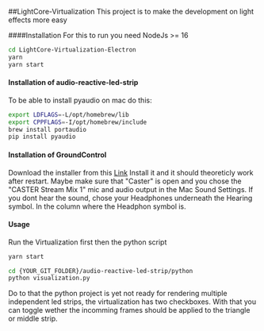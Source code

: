 ##LightCore-Virtualization
This project is to make the development on light effects more easy

####Installation
For this to run you need NodeJs >= 16
```bash
cd LightCore-Virtualization-Electron
yarn
yarn start
```

#### Installation of audio-reactive-led-strip
To be able to install pyaudio on mac do this:
```bash
export LDFLAGS=-L/opt/homebrew/lib
export CPPFLAGS=-I/opt/homebrew/include
brew install portaudio
pip install pyaudio
```

#### Installation of GroundControl
Download the installer from this [Link](https://groundcontrolcaster.s3.eu-west-2.amazonaws.com/CASTER_v2.0.9.pkg "Link")
Install it and it should theoreticly work after restart. Maybe make sure that "Caster" is open and you chose the "CASTER Stream Mix 1" mic and audio output in the Mac Sound Settings. If you dont hear the sound, chose your Headphones underneath the Hearing symbol. In the column where the Headphon symbol is.

#### Usage
Run the Virtualization first then the python script
```bash
yarn start
```
```bash
cd {YOUR_GIT_FOLDER}/audio-reactive-led-strip/python
python visualization.py
```

Do to that the python project is yet not ready for rendering multiple independent led strips, the virtualization has two checkboxes. With that you can toggle wether the incomming frames should be applied to the triangle or middle strip.